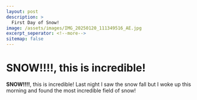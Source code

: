 ```yaml
---
layout: post
description: > 
  First Day of Snow!
image: /assets/images/IMG_20250120_111349516_AE.jpg
excerpt_seperator: <!--more-->
sitemap: false
---
```


# **SNOW!!!!**, this is incredible!

**SNOW!!!!**, this is incredible! Last night I saw the snow fall but I woke up this morning and found the most incredible field of snow!